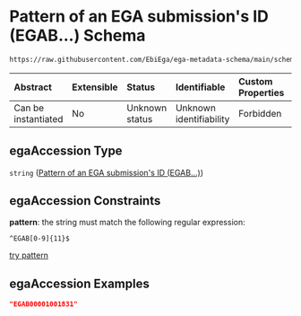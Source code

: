 # Pattern of an EGA submission's ID (EGAB...) Schema

```txt
https://raw.githubusercontent.com/EbiEga/ega-metadata-schema/main/schemas/EGA.submission.json#/properties/objectId/allOf/1/properties/egaAccession
```



| Abstract            | Extensible | Status         | Identifiable            | Custom Properties | Additional Properties | Access Restrictions | Defined In                                                                           |
| :------------------ | :--------- | :------------- | :---------------------- | :---------------- | :-------------------- | :------------------ | :----------------------------------------------------------------------------------- |
| Can be instantiated | No         | Unknown status | Unknown identifiability | Forbidden         | Allowed               | none                | [EGA.submission.json\*](../../../schemas/EGA.submission.json "open original schema") |

## egaAccession Type

`string` ([Pattern of an EGA submission's ID (EGAB...)](ega-4-definitions-pattern-of-an-ega-submissions-id-egab.md))

## egaAccession Constraints

**pattern**: the string must match the following regular expression:&#x20;

```regexp
^EGAB[0-9]{11}$
```

[try pattern](https://regexr.com/?expression=%5EEGAB%5B0-9%5D%7B11%7D%24 "try regular expression with regexr.com")

## egaAccession Examples

```json
"EGAB00001001831"
```
